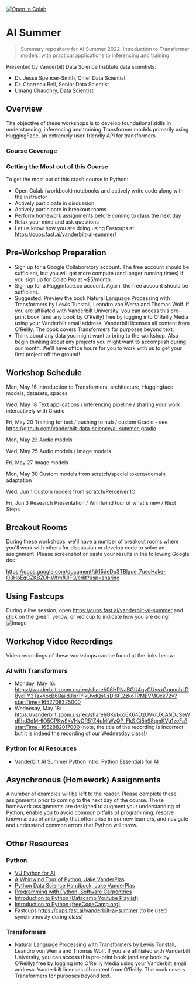 [![Open In Colab](https://colab.research.google.com/assets/colab-badge.svg)](https://colab.research.google.com/github/vanderbilt-data-science/ai_summer)

# AI Summer
> Summary repository for AI Summer 2022. Introduction to Transformer models, with practical applications to inferencing and training

Presented by Vanderbilt Data Science Institute data scientists:
* Dr. Jesse Spencer-Smith, Chief Data Scientist
* Dr. Charreau Bell, Senior Data Scientist
* Umang Chaudhry, Data Scientist

## Overview
The objective of these workshops is to develop foundational skills in understanding, inferencing and training Transformer models primarily using HuggingFace, an extremely user-friendly API for transformers.  

### Course Coverage

### Getting the Most out of this Course
To get the most out of this crash course in Python:
* Open Colab (workbook) notebooks and actively write code along with the instructor
* Actively participate in discussion
* Actively participate in breakout rooms
* Perform homework assignments before coming to class the next day
* Relax your mind and ask questions
* Let us know how you are doing using Fastcups at https://cups.fast.ai/vanderbilt-ai-summer!

## Pre-Workshop Preparation

- Sign up for a Google Collaboratory account. The free account should be sufficient, but you will get more compute (and longer running times) if you sign up for Colab Pro at ~$5/month.
- Sign up for a Hugginface.co account. Again, the free account should be sufficient.
- Suggested: Preview the book Natural Language Processing with Transformers by Lewis Tunstall, Leandro von Werra and Thomas Wolf. If you are affiliated with Vanderbilt University, you can access this pre-print book (and any book by O’Reilly) free by logging into O'Reilly Media using your Vanderbilt email address. Vanderbilt licenses all content from O’Reilly. The book covers Transformers for purposes beyond text. 
- Think about any data you might want to bring to the workshop. Also begin thinking about any projects you might want to accomplish during our month. We’ll have office hours for you to work with us to get your first project off the ground!


## Workshop Schedule

Mon, May 16	Introduction to Transformers, architecture, Huggingface models, datasets, spaces

Wed, May 18	Text applications / inferencing pipeline / sharing your work interactively with Gradio

Fri, May 20	Training for text / pushing to hub / custom Gradio - see https://github.com/vanderbilt-data-science/ai-summer-gradio

Mon, May 23	Audio models

Wed, May 25	Audio models / Image models

Fri, May 27	Image models

Mon, May 30	Custom models from scratch/special tokens/domain adaptation

Wed, Jun 1	Custom models from scratch/Perceiver IO

Fri, Jun 3	Research Presentation / Whirlwind tour of what's new / Next Steps

## Breakout Rooms
During these workshops, we'll have a number of breakout rooms where you'll work with others for discussion or develop code to solve an assignment.  Please screenshot or paste your results in the following Google doc: 

https://docs.google.com/document/d/15deDo3TBlgue_7ueoHake-O3HoEqCZKBZOHWfmfUlFQ/edit?usp=sharing

## Using Fastcups
During a live session, open https://cups.fast.ai/vanderbilt-ai-summer and click on the green, yellow, or red cup to indicate how you are doing! 
![image](https://user-images.githubusercontent.com/5521243/167643293-42f5c9c0-8a8e-4ad7-8aaa-07878ad0b6a3.png)


## Workshop Video Recordings
Video recordings of these workshops can be found at the links below:

### AI with Transformers
- Monday, May 16: https://vanderbilt.zoom.us/rec/share/i06HPNJBGU4qvCUvsxGgouubLD8ydFY3Tax4oxB6BaildJlsrTfjkDvdQs0sDI6F.2zkoTRMEVMQxk72v?startTime=1652708325000
- Wednesay, May 18: https://vanderbilt.zoom.us/rec/share/jGKukco6K64DzUVkiUXjANDJSeWdEhd3dMHlO5CPKw9kVHvOR51Z4uMiWzQP_FkS.Ci5h98qmKVg1zoFa?startTime=1652882017000 (note, the title of the recording is incorrect, but it is indeed the recording of our Wednesday class!)
### Python for AI Resources
- Vanderbilt AI Summer Python Intro: [Python Essentials for AI](https://github.com/vanderbilt-data-science/p4ai-essentials/)

## Asynchronous (Homework) Assignments
A number of examples will be left to the reader.  Please complete these assignments prior to coming to the next day of the course.  These homework assignments are designed to augment your understanding of Python, enable you to avoid common pitfalls of programming, resolve known areas of ambiguity that often arise in our new learners, and navigate and understand common errors that Python will throw.

## Other Resources

### Python
- [VU Python for AI](https://github.com/vanderbilt-data-science/p4ai-essentials/)
- [A Whirlwind Tour of Python, Jake VanderPlas](https://github.com/jakevdp/WhirlwindTourOfPython)
- [Python Data Science Handbook, Jake VanderPlas](https://github.com/jakevdp/PythonDataScienceHandbook)
- [Programming with Python, Software Carpentries](https://swcarpentry.github.io/python-novice-inflammation/)  
- [Introduction to Python (Datacamp Youtube Playlist)](https://www.youtube.com/watch?v=-Rf4fZDQ0yw&list=PLjgj6kdf_snaw8QnlhK5f3DzFDFKDU5f4)
- [Introduction to Python (freeCodeCamp.org)](https://www.youtube.com/watch?v=rfscVS0vtbw)
-  Fastcups https://cups.fast.ai/vanderbilt-ai-summer (to be used synchronously during class)

### Transformers
-  Natural Language Processing with Transformers by Lewis Tunstall, Leandro von Werra and Thomas Wolf. If you are affiliated with Vanderbilt University, you can access this pre-print book (and any book by O’Reilly) free by logging into O'Reilly Media using your Vanderbilt email address. Vanderbilt licenses all content from O’Reilly. The book covers Transformers for purposes beyond text. 



